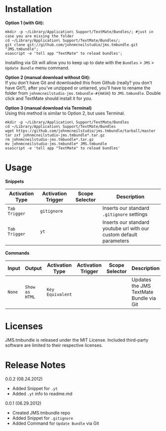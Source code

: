 # Installation

**Option 1 (with Git):**
	
	mkdir -p ~/Library/Application\ Support/TextMate/Bundles/; #just in case you are missing the folder
	cd ~/Library/Application\ Support/TextMate/Bundles/;
	git clone git://github.com/johnmcneilstudio/jms.tmbundle.git "JMS.tmbundle";
	osascript -e 'tell app "TextMate" to reload bundles';
	
Installing via Git will allow you to keep up to date with the `Bundles` > `JMS` > `Update Bundle` menu command.  

**Option 2 (manual download without Git):**  
If you don't have Git and downloaded this from Github (really? you don't have Git?), after you've unzipped or untarred, you'll have to rename the folder from `johnmcneilstudio-jms.tmbundle-#{HASH}` to `JMS.tmbundle`. Double click and TextMate should install it for you.


**Option 3 (manual download via Terminal)**  
Using this method is similar to Option 2, but uses Terminal.


	mkdir -p ~/Library/Application\ Support/TextMate/Bundles
	cd ~/Library/Application\ Support/TextMate/Bundles
	wget https://github.com/johnmcneilstudio/jms.tmbundle/tarball/master
	tar zxf johnmcneilstudio-jms.tmbundle*.tar.gz
	rm johnmcneilstudio-jms.tmbundle*.tar.gz
	mv johnmcneilstudio-jms.tmbundle* JMS.tmbundle
	osascript -e 'tell app "TextMate" to reload bundles'

# Usage

**Snippets**  

| Activation Type | Activation Trigger | Scope Selector | Description |
| --------------- | ------------------ | -------------- | ----------- |
| `Tab Trigger` | `gitignore` | | Inserts our standard `.gitignore` settings |
| `Tab Trigger` | `yt` | | Inserts our standard youtube url with our custom default parameters |

**Commands**  

| Input | Output | Activation Type | Activation Trigger | Scope Selector | Description |
| ----- | ------ | --------------- | ------------------ | -------------- | ----------- |
| `None` | `Show as HTML` | `Key Equivalent` | | | Updates the JMS TextMate Bundle via Git |


# Licenses
JMS.tmbundle is released under the MIT License. Included third-party software are limited to their respective licenses.

# Release Notes
0.0.2 (08.24.2012)

* Added Snippet for `.yt`
* Added `.yt` info to readme.md

0.0.1 (06.29.2012)

* Created JMS.tmbundle repo
* Added Snippet for `.gitignore`
* Added Command for `Update Bundle` via Git
